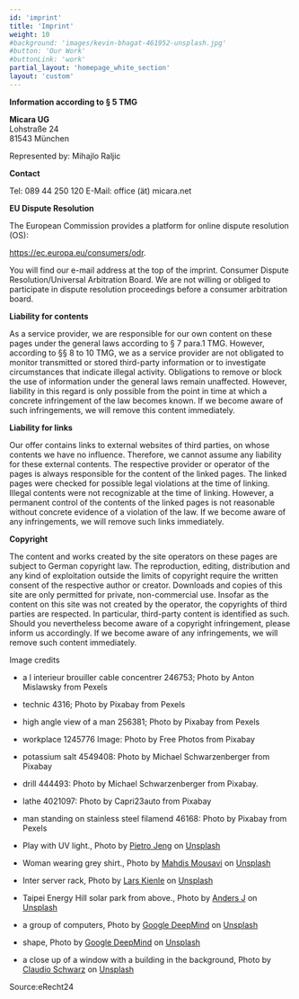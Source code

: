 ```yaml
---
id: 'imprint'
title: 'Imprint'
weight: 10
#background: 'images/kevin-bhagat-461952-unsplash.jpg'
#button: 'Our Work'
#buttonLink: 'work'
partial_layout: 'homepage_white_section'
layout: 'custom'
---
```


**Information according to § 5 TMG**

**Micara UG** <br>
Lohstraße 24 <br>
81543 München 

Represented by: 
Mihajlo Raljic 

**Contact**

Tel: 089 44 250 120 
E-Mail: office (ät) micara.net 

**EU Dispute Resolution**

The European Commission provides a platform for online dispute resolution (OS): 

https://ec.europa.eu/consumers/odr. 

You will find our e-mail address at the top of the imprint. 
Consumer Dispute Resolution/Universal Arbitration Board. We are not willing or obliged to participate in dispute resolution proceedings before a consumer arbitration board. 

**Liability for contents**

As a service provider, we are responsible for our own content on these pages under the general laws according to § 7 para.1 TMG. However, according to §§ 8 to 10 TMG, we as a service provider are not 
obligated to monitor transmitted or stored third-party information or to investigate circumstances that indicate illegal activity. Obligations to remove or block the use of information under the general laws remain unaffected. However, liability in this regard is only possible from the point in time at which a concrete infringement of the law becomes known. If we become aware of such infringements, we will remove this content immediately. 

**Liability for links**

Our offer contains links to external websites of third parties, on whose contents we have no influence. Therefore, we cannot assume any liability for these external contents. The respective provider or operator of the pages is always responsible for the content of the linked pages. The linked pages were checked for possible legal violations at the time of linking. Illegal contents were not recognizable at the time of linking. However, a permanent control of the contents of the linked pages is not reasonable without concrete evidence of a violation of the law. If we become aware of any infringements, we will remove such links immediately. 

**Copyright**

The content and works created by the site operators on these pages are subject to German copyright law. The reproduction, editing, distribution and any kind of exploitation outside the limits of copyright require the written consent of the respective author or creator. Downloads and copies of this site are only permitted for private, non-commercial use. Insofar as the content on this site was not created by the operator, the copyrights of third parties are respected. In particular, third-party content is identified as such. Should you nevertheless become aware of a copyright infringement, please inform us accordingly. If we become aware of any infringements, we will remove such content immediately. 

Image credits 

* a l interieur brouiller cable concentrer 246753; Photo by Anton Mislawsky from Pexels 

* technic 4316; Photo by Pixabay from Pexels 

* high angle view of a man 256381; Photo by Pixabay from Pexels 

* workplace 1245776 Image: Photo by Free Photos from Pixabay 

* potassium salt 4549408: Photo by Michael Schwarzenberger from Pixabay 

* drill 444493: Photo by Michael Schwarzenberger from Pixabay. 

* lathe 4021097: Photo by Capri23auto from Pixabay 

* man standing on stainless steel filamend 46168: Photo by Pixabay from Pexels 

* Play with UV light., Photo by [Pietro Jeng](https://unsplash.com/photos/n6B49lTx7NM) on [Unsplash](https://unsplash.com)
* Woman wearing grey shirt., Photo by [Mahdis Mousavi](https://unsplash.com/photos/hJ5uMIRNg5k) on [Unsplash](https://unsplash.com)
* Inter server rack, Photo by [Lars Kienle](https://unsplash.com/photos/r3pIy-3Xgmg) on [Unsplash](https://unsplash.com)
* Taipei Energy Hill solar park from above., Photo by [Anders J](https://unsplash.com/photos/hxUcl0nUsIY) on [Unsplash](https://unsplash.com)
* a group of computers, Photo by [Google DeepMind](https://unsplash.com/photos/D_YZmKGSyic) on [Unsplash](https://unsplash.com)
* shape, Photo by [Google DeepMind](https://unsplash.com/photos/ggeXPf_ykAU) on [Unsplash](https://unsplash.com)
* a close up of a window with a building in the background, Photo by [Claudio Schwarz](https://unsplash.com/photos/fyeOxvYvIyY) on [Unsplash](https://unsplash.com)

Source:eRecht24
